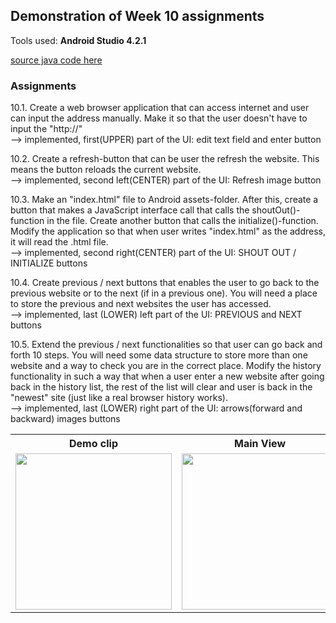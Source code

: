 ## Demonstration of Week 10 assignments   

Tools used: **Android Studio 4.2.1**   

[source java code here](https://github.com/saugkim/Olio2021s_LUT/blob/main/Week10/app/src/main/java/org/lut/week10) 

### Assignments  
10.1. Create a web browser application that can access internet and user can input the address manually. Make it so that the user doesn't have to input the "http://"  
--> implemented, first(UPPER) part of the UI: edit text field and enter button  


10.2. Create a refresh-button that can be user the refresh the website. This means the button reloads the current website.  
--> implemented, second left(CENTER) part of the UI: Refresh image button  

10.3. Make an "index.html" file to Android assets-folder. After this, create a button that makes a JavaScript interface call that calls the shoutOut()-function in the file. Create another button that calls the initialize()-function. Modify the application so that when user writes "index.html" as the address, it will read the .html file.  
--> implemented, second right(CENTER) part of the UI: SHOUT OUT / INITIALIZE buttons  


10.4. Create previous / next buttons that enables the user to go back to the previous website or to the next (if in a previous one). You will need a place to store the previous and next websites the user has accessed.  
--> implemented, last (LOWER) left part of the UI: PREVIOUS and NEXT buttons  

10.5. Extend the previous / next functionalities so that user can go back and forth 10 steps. You will need some data structure to store more than one website and a way to check you are in the correct place. Modify the history functionality in such a way that when a user enter a new website after going back in the history list, the rest of the list will clear and user is back in the "newest" site (just like a real browser history works).  
--> implemented, last (LOWER) right part of the UI: arrows(forward and backward) images buttons  


<table>
  <tr>
    <th>Demo clip</th>
    <th>Main View</th>
  </tr>
  <tr>
    <td><img src="https://github.com/saugkim/Olio2021s_LUT/blob/main/Images/week12.gif" width="250"/></td>
    <td><img src="https://github.com/saugkim/Olio2021s_LUT/blob/main/Images/week12.PNG" width="250"/></td>
  </tr>
</table>

